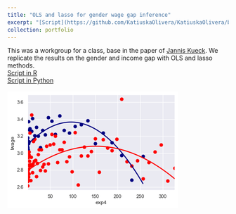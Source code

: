 ```yaml
---
title: "OLS and lasso for gender wage gap inference"
excerpt: "[Script](https://github.com/KatiuskaOlivera/KatiuskaOlivera/blob/main/Grupo%204_lab1%20(Python)%20(2).ipynb): We replecate a paper in wage and gender gap."
collection: portfolio
---
```

This was a workgroup for a class, base in the paper of [Jannis Kueck](https://www.kaggle.com/janniskueck/ols-and-lasso-for-gender-wage-gap-inference?scriptVersionId=68863074). We replicate the results on the gender and income gap with OLS and lasso methods. <br>
[Script in R]("https://github.com/KatiuskaOlivera/KatiuskaOlivera/blob/main/Grupo%204_lab1%20(R).ipynb")
<br>
[Script in Python]("https://github.com/KatiuskaOlivera/KatiuskaOlivera/blob/main/Grupo%204_lab1%20(Python)%20(2).ipynb") 
<br>
<br/><img src='/images/wagegap.png'>

